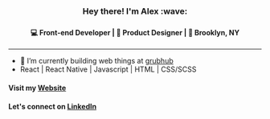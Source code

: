 <!--
**alxmrtnz/alxmrtnz** is a ✨ _special_ ✨ repository because its `README.md` (this file) appears on your GitHub profile.

Here are some ideas to get you started:

- 🔭 I’m currently working on ...
- 🌱 I’m currently learning ...
- 👯 I’m looking to collaborate on ...
- 🤔 I’m looking for help with ...
- 💬 Ask me about ...
- 📫 How to reach me: ...
- 😄 Pronouns: ...
- ⚡ Fun fact: ...
-->

<h3 align="center">
Hey there! I'm Alex :wave:
<h3>
<h4 align="center">  
💻 Front-end Developer | 🎨 Product Designer | 🌆 Brooklyn, NY
</h4> <hr>

- 🔭 I’m currently building web things at [grubhub](https://grubhub.com/)
- React | React Native | Javascript | HTML | CSS/SCSS 


#### Visit my [Website](https://alxmrtnz.com/)
#### Let's connect on [LinkedIn](https://www.linkedin.com/in/alxmrtnz/)
